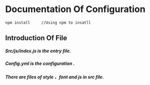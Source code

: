 # Documentation Of Configuration 

```
npm install     //Using npm to insatll
```
## Introduction Of File
#####  Src/js/index.js  is the entry file.
#####  Config.yml is the configuration .
#####  There are files of style 、font and js  in src file.






